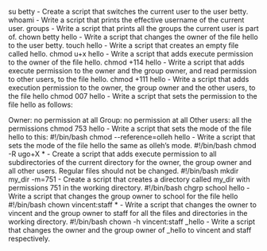 su betty - Create a script that switches the current user to the user betty.
 whoami - Write a script that prints the effective username of the current user.
groups - Write a script that prints all the groups the current user is part of.
chown betty hello - Write a script that changes the owner of the file hello to the user betty.
touch hello - Write a script that creates an empty file called hello.
chmod u+x hello - Write a script that adds execute permission to the owner of the file hello.
chmod +114 hello  - Write a script that adds execute permission to the owner and the group owner, and read permission to other users, to the file hello. 
chmod +111 hello - Write a script that adds execution permission to the owner, the group owner and the other users, to the file hello
chmod 007 hello - Write a script that sets the permission to the file hello as follows:

Owner: no permission at all
Group: no permission at all
Other users: all the permissions
chmod 753 hello - Write a script that sets the mode of the file hello to this:
#!/bin/bash
chmod --reference=olleh hello - Write a script that sets the mode of the file hello the same as olleh’s mode.
#!/bin/bash
chmod -R ugo+X * - Create a script that adds execute permission to all subdirectories of the current directory for the owner, the group owner and all other users. Regular files should not be changed.
#!/bin/bash
mkdir my_dir -m=751 - Create a script that creates a directory called my_dir with permissions 751 in the working directory.
#!/bin/bash
chgrp school hello - Write a script that changes the group owner to school for the file hello
#!/bin/bash
chown vincent:staff * - Write a script that changes the owner to vincent and the group owner to staff for all the files and directories in the working directory.
#!/bin/bash
chown -h vincent:staff _hello - Write a script that changes the owner and the group owner of _hello to vincent and staff respectively.
